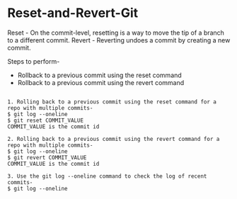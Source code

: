 # Reset-and-Revert-Git

Reset - On the commit-level, resetting is a way to move the tip of a branch to a different commit. Revert - Reverting undoes a commit by creating a new commit.

Steps to perform-
- Rollback to a previous commit using the reset command
- Rollback to a previous commit using the revert command

```

1. Rolling back to a previous commit using the reset command for a repo with multiple commits-
$ git log --oneline 
$ git reset COMMIT_VALUE
COMMIT_VALUE is the commit id

2. Rolling back to a previous commit using the revert command for a repo with multiple commits-
$ git log --oneline 
$ git revert COMMIT_VALUE
COMMIT_VALUE is the commit id

3. Use the git log --oneline command to check the log of recent commits-
$ git log --oneline 

```
